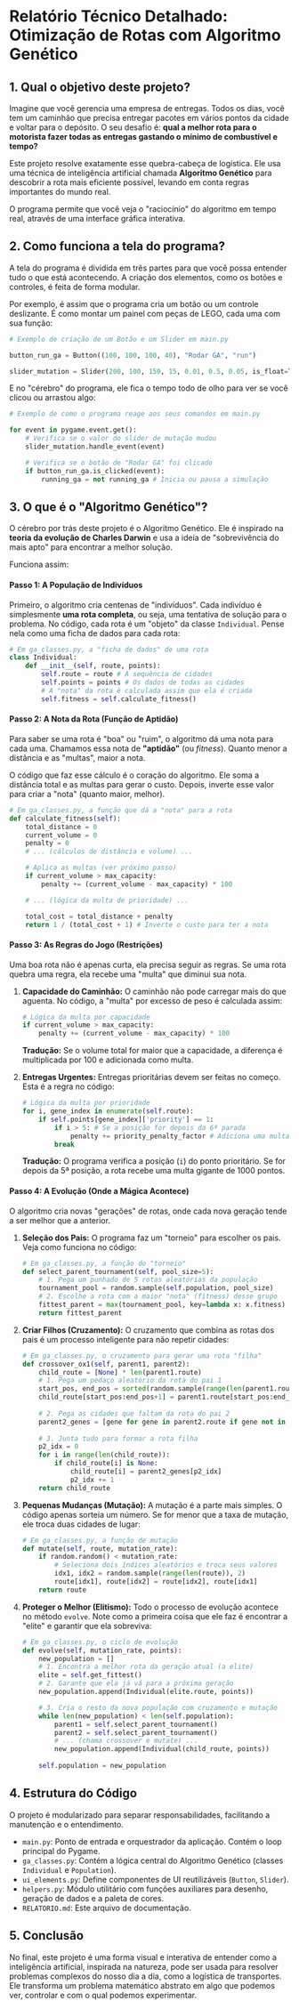 # Relatório Técnico Detalhado: Otimização de Rotas com Algoritmo Genético

## 1. Qual o objetivo deste projeto?

Imagine que você gerencia uma empresa de entregas. Todos os dias, você tem um caminhão que precisa entregar pacotes em vários pontos da cidade e voltar para o depósito. O seu desafio é: **qual a melhor rota para o motorista fazer todas as entregas gastando o mínimo de combustível e tempo?**

Este projeto resolve exatamente esse quebra-cabeça de logística. Ele usa uma técnica de inteligência artificial chamada **Algoritmo Genético** para descobrir a rota mais eficiente possível, levando em conta regras importantes do mundo real.

O programa permite que você veja o "raciocínio" do algoritmo em tempo real, através de uma interface gráfica interativa.

## 2. Como funciona a tela do programa?

A tela do programa é dividida em três partes para que você possa entender tudo o que está acontecendo. A criação dos elementos, como os botões e controles, é feita de forma modular.

Por exemplo, é assim que o programa cria um botão ou um controle deslizante. É como montar um painel com peças de LEGO, cada uma com sua função:

```python
# Exemplo de criação de um Botão e um Slider em main.py

button_run_ga = Button((100, 100, 100, 40), "Rodar GA", "run")

slider_mutation = Slider(200, 100, 150, 15, 0.01, 0.5, 0.05, is_float=True)
```

E no "cérebro" do programa, ele fica o tempo todo de olho para ver se você clicou ou arrastou algo:

```python
# Exemplo de como o programa reage aos seus comandos em main.py

for event in pygame.event.get():
    # Verifica se o valor do slider de mutação mudou
    slider_mutation.handle_event(event)

    # Verifica se o botão de "Rodar GA" foi clicado
    if button_run_ga.is_clicked(event):
        running_ga = not running_ga # Inicia ou pausa a simulação
```

## 3. O que é o "Algoritmo Genético"?

O cérebro por trás deste projeto é o Algoritmo Genético. Ele é inspirado na **teoria da evolução de Charles Darwin** e usa a ideia de "sobrevivência do mais apto" para encontrar a melhor solução.

Funciona assim:

#### Passo 1: A População de Indivíduos
Primeiro, o algoritmo cria centenas de "indivíduos". Cada indivíduo é simplesmente **uma rota completa**, ou seja, uma tentativa de solução para o problema. No código, cada rota é um "objeto" da classe `Individual`. Pense nela como uma ficha de dados para cada rota:

```python
# Em ga_classes.py, a "ficha de dados" de uma rota
class Individual:
    def __init__(self, route, points):
        self.route = route # A sequência de cidades
        self.points = points # Os dados de todas as cidades
        # A "nota" da rota é calculada assim que ela é criada
        self.fitness = self.calculate_fitness()
```

#### Passo 2: A Nota da Rota (Função de Aptidão)
Para saber se uma rota é "boa" ou "ruim", o algoritmo dá uma nota para cada uma. Chamamos essa nota de **"aptidão"** (ou *fitness*). Quanto menor a distância e as "multas", maior a nota.

O código que faz esse cálculo é o coração do algoritmo. Ele soma a distância total e as multas para gerar o custo. Depois, inverte esse valor para criar a "nota" (quanto maior, melhor).

```python
# Em ga_classes.py, a função que dá a "nota" para a rota
def calculate_fitness(self):
    total_distance = 0
    current_volume = 0
    penalty = 0
    # ... (cálculos de distância e volume) ...

    # Aplica as multas (ver próximo passo)
    if current_volume > max_capacity:
        penalty += (current_volume - max_capacity) * 100

    # ... (lógica da multa de prioridade) ...

    total_cost = total_distance + penalty
    return 1 / (total_cost + 1) # Inverte o custo para ter a nota
```

#### Passo 3: As Regras do Jogo (Restrições)
Uma boa rota não é apenas curta, ela precisa seguir as regras. Se uma rota quebra uma regra, ela recebe uma "multa" que diminui sua nota.

1.  **Capacidade do Caminhão:** O caminhão não pode carregar mais do que aguenta. No código, a "multa" por excesso de peso é calculada assim:

    ```python
    # Lógica da multa por capacidade
    if current_volume > max_capacity:
        penalty += (current_volume - max_capacity) * 100
    ```
    **Tradução:** Se o volume total for maior que a capacidade, a diferença é multiplicada por 100 e adicionada como multa.

2.  **Entregas Urgentes:** Entregas prioritárias devem ser feitas no começo. Esta é a regra no código:

    ```python
    # Lógica da multa por prioridade
    for i, gene_index in enumerate(self.route):
        if self.points[gene_index]['priority'] == 1:
            if i > 5: # Se a posição for depois da 6ª parada
                penalty += priority_penalty_factor # Adiciona uma multa gigante
            break
    ```
    **Tradução:** O programa verifica a posição (`i`) do ponto prioritário. Se for depois da 5ª posição, a rota recebe uma multa gigante de 1000 pontos.

#### Passo 4: A Evolução (Onde a Mágica Acontece)
O algoritmo cria novas "gerações" de rotas, onde cada nova geração tende a ser melhor que a anterior.

1.  **Seleção dos Pais:** O programa faz um "torneio" para escolher os pais. Veja como funciona no código:

    ```python
    # Em ga_classes.py, a função do "torneio"
    def select_parent_tournament(self, pool_size=5):
        # 1. Pega um punhado de 5 rotas aleatórias da população
        tournament_pool = random.sample(self.population, pool_size)
        # 2. Escolhe a rota com a maior "nota" (fitness) desse grupo
        fittest_parent = max(tournament_pool, key=lambda x: x.fitness)
        return fittest_parent
    ```

2.  **Criar Filhos (Cruzamento):** O cruzamento que combina as rotas dos pais é um processo inteligente para não repetir cidades:

    ```python
    # Em ga_classes.py, o cruzamento para gerar uma rota "filha"
    def crossover_ox1(self, parent1, parent2):
        child_route = [None] * len(parent1.route)
        # 1. Pega um pedaço aleatório da rota do pai 1
        start_pos, end_pos = sorted(random.sample(range(len(parent1.route)), 2))
        child_route[start_pos:end_pos+1] = parent1.route[start_pos:end_pos+1]
        
        # 2. Pega as cidades que faltam da rota do pai 2
        parent2_genes = [gene for gene in parent2.route if gene not in child_route]
        
        # 3. Junta tudo para formar a rota filha
        p2_idx = 0
        for i in range(len(child_route)):
            if child_route[i] is None:
                child_route[i] = parent2_genes[p2_idx]
                p2_idx += 1
        return child_route
    ```

3.  **Pequenas Mudanças (Mutação):** A mutação é a parte mais simples. O código apenas sorteia um número. Se for menor que a taxa de mutação, ele troca duas cidades de lugar:

    ```python
    # Em ga_classes.py, a função de mutação
    def mutate(self, route, mutation_rate):
        if random.random() < mutation_rate:
            # Seleciona dois índices aleatórios e troca seus valores
            idx1, idx2 = random.sample(range(len(route)), 2)
            route[idx1], route[idx2] = route[idx2], route[idx1]
        return route
    ```

4.  **Proteger o Melhor (Elitismo):** Todo o processo de evolução acontece no método `evolve`. Note como a primeira coisa que ele faz é encontrar a "elite" e garantir que ela sobreviva:

    ```python
    # Em ga_classes.py, o ciclo de evolução
    def evolve(self, mutation_rate, points):
        new_population = []
        # 1. Encontra a melhor rota da geração atual (a elite)
        elite = self.get_fittest()
        # 2. Garante que ela já vá para a próxima geração
        new_population.append(Individual(elite.route, points))

        # 3. Cria o resto da nova população com cruzamento e mutação
        while len(new_population) < len(self.population):
            parent1 = self.select_parent_tournament()
            parent2 = self.select_parent_tournament()
            # ... (chama crossover e mutate) ...
            new_population.append(Individual(child_route, points))
            
        self.population = new_population
    ```

## 4. Estrutura do Código

O projeto é modularizado para separar responsabilidades, facilitando a manutenção e o entendimento.

*   `main.py`: Ponto de entrada e orquestrador da aplicação. Contém o loop principal do Pygame.
*   `ga_classes.py`: Contém a lógica central do Algoritmo Genético (classes `Individual` e `Population`).
*   `ui_elements.py`: Define componentes de UI reutilizáveis (`Button`, `Slider`).
*   `helpers.py`: Módulo utilitário com funções auxiliares para desenho, geração de dados e a paleta de cores.
*   `RELATORIO.md`: Este arquivo de documentação.

## 5. Conclusão

No final, este projeto é uma forma visual e interativa de entender como a inteligência artificial, inspirada na natureza, pode ser usada para resolver problemas complexos do nosso dia a dia, como a logística de transportes. Ele transforma um problema matemático abstrato em algo que podemos ver, controlar e com o qual podemos experimentar.